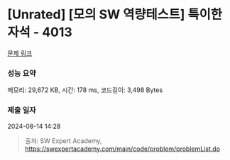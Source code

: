 # [Unrated] [모의 SW 역량테스트] 특이한 자석 - 4013 

[문제 링크](https://swexpertacademy.com/main/code/problem/problemDetail.do?contestProbId=AWIeV9sKkcoDFAVH) 

### 성능 요약

메모리: 29,672 KB, 시간: 178 ms, 코드길이: 3,498 Bytes

### 제출 일자

2024-08-14 14:28



> 출처: SW Expert Academy, https://swexpertacademy.com/main/code/problem/problemList.do